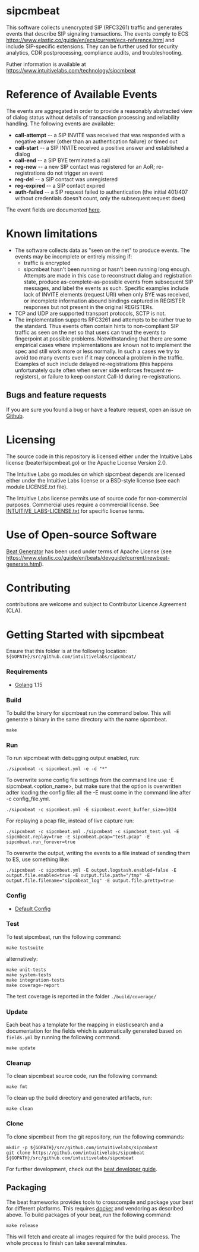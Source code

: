 # sipcmbeat

This software collects unencrypted SIP (RFC3261) traffic and generates events
that describe SIP signaling transactions. The events comply to ECS
https://www.elastic.co/guide/en/ecs/current/ecs-reference.html and include
SIP-specific extensions. They can be further used for security analytics, CDR
postprocessing, compliance audits, and troubleshooting.

Futher information is available at
https://www.intuitivelabs.com/technology/sipcmbeat


# Reference of Available Events

The events are aggregated in order to provide a reasonably abstracted
view of dialog status without details of transaction processing and
reliability handling. The following events are available:

- **call-attempt** -- a SIP INVITE was received that was responded with
  a negative answer (other than an authentication failure) or timed out
- **call-start** -- a SIP INVITE received a positive answer and 
  established a dialog
- **call-end** -- a SIP BYE terminated a call
- **reg-new** -- a new SIP contact was registered for an AoR; 
  re-registrations do not trigger an event
- **reg-del** -- a SIP contact was unregistered
- **reg-expired** -- a SIP contact expired
- **auth-failed** -- a SIP request failed to authentication
  (the initial 401/407 without credentials doesn't count, only
   the subsequent request does)

The event fields are documented [here](https://github.com/intuitivelabs/sipcmbeat/blob/master/docs/fields.asciidoc#sipcmbeat-fields).

# Known limitations

* The software collects data as "seen on the net" to produce events. 
  The events may be incomplete or entirely missing if:
  - traffic is encrypted
  - sipcmbeat hasn't been running or hasn't been running long enough.
    Attempts are made in this case to reconstruct dialog and registration
    state, produce as-complete-as-possible events from subsequent SIP 
    messages, and label the events as such. Specific examples
    include lack of INVITE elements (request URI) when only BYE 
    was received, or incomplete information abound bindings
    captured in REGISTER responses but not present in the 
    original REGISTERs.
* TCP and UDP are supported transport protocols, SCTP is not.
* The implementation supports RFC3261 and attempts to be rather
  true to the standard. Thus  events often contain hints to
  non-compliant SIP traffic as seen on the net so that users 
  can trust the events to fingerpoint at possible problems. 
  Notwithstanding that there are some empirical cases where 
  implementations are known not to implement the spec and 
  still work more or less normally. In such a cases we try 
  to avoid too many events even if it may conceal a problem 
  in the traffic. Examples of such include delayed 
  re-registrations (this happens unfortunately quite often 
  when server side enforces frequent re-registers), or failure 
  to keep constant Call-Id during re-registrations.


## Bugs and feature requests

If you are sure you found a bug or have a feature request, open an issue on
[Github](https://github.com/intuitivelabs/sipcmbeat/issues).

# Licensing

The source code in this repository is licensed either under the Intuitive Labs license (beater/sipcmbeat.go) or the Apache License Version 2.0.

The Intuitive Labs go modules on which sipcmbeat depends are licensed either
 under the Intuitive Labs license or a BSD-style license (see each module
  LICENSE.txt file).

The Intuitive Labs license permits use of source code for non-commercial
purposes. Commercial uses require a commercial license. See
[INTUITIVE_LABS-LICENSE.txt](./INTUITIVE_LABS-LICENSE.txt) for specific license
terms.


# Use of Open-source Software

[Beat Generator](https://github.com/elastic/beats)
 has been used under terms of Apache License
 (see https://www.elastic.co/guide/en/beats/devguide/current/newbeat-generate.html).

# Contributing

contributions are welcome and subject to Contributor Licence
Agreement (CLA).


# Getting Started with sipcmbeat

Ensure that this folder is at the following location:
`${GOPATH}/src/github.com/intuitivelabs/sipcmbeat/`

### Requirements

* [Golang](https://golang.org/dl/) 1.15

### Build

To build the binary for sipcmbeat run the command below. This will generate a
binary in the same directory with the name sipcmbeat.

```
make
```


### Run

To run sipcmbeat with debugging output enabled, run:

```
./sipcmbeat -c sipcmbeat.yml -e -d "*"
```

To overwrite some config file settings from the command line use
 -E sipcmbeat.\<option\_name\>, but make sure that the option is overwritten
 adter loading the config file: all the -E must come in the command line
 after -c config_file.yml.

```
./sipcmbeat -c sipcmbeat.yml -E sipcmbeat.event_buffer_size=1024
```

For replaying a pcap file, instead of live capture run:

```
./sipcmbeat -c sipcmbeat.yml ./sipcmbeat -c sipmcbeat_test.yml -E sipcmbeat.replay=true -E sipcmbeat.pcap="test.pcap" -E sipcmbeat.run_forever=true
```

To overwrite the output, writing the events to a file instead of sending
 them to ES, use something like:

```
./sipcmbeat -c sipcmbeat.yml -E output.logstash.enabled=false -E output.file.enabled=true -E output.file.path="/tmp" -E output.file.filename="sipcmbeat_log" -E output.file.pretty=true
```

### Config

* [Default Config](https://raw.githubusercontent.com/intuitivelabs/sipcmbeat/master/_meta/config/beat.reference.yml.tmpl)

### Test

To test sipcmbeat, run the following command:

```
make testsuite
```

alternatively:
```
make unit-tests
make system-tests
make integration-tests
make coverage-report
```

The test coverage is reported in the folder `./build/coverage/`

### Update

Each beat has a template for the mapping in elasticsearch and a documentation for the fields
which is automatically generated based on `fields.yml` by running the following command.

```
make update
```


### Cleanup

To clean  sipcmbeat source code, run the following command:

```
make fmt
```

To clean up the build directory and generated artifacts, run:

```
make clean
```


### Clone

To clone sipcmbeat from the git repository, run the following commands:

```
mkdir -p ${GOPATH}/src/github.com/intuitivelabs/sipcmbeat
git clone https://github.com/intuitivelabs/sipcmbeat ${GOPATH}/src/github.com/intuitivelabs/sipcmbeat
```


For further development, check out the [beat developer guide](https://www.elastic.co/guide/en/beats/libbeat/current/new-beat.html).


## Packaging

The beat frameworks provides tools to crosscompile and package your beat for different platforms. This requires [docker](https://www.docker.com/) and vendoring as described above. To build packages of your beat, run the following command:

```
make release
```

This will fetch and create all images required for the build process. The whole process to finish can take several minutes.
